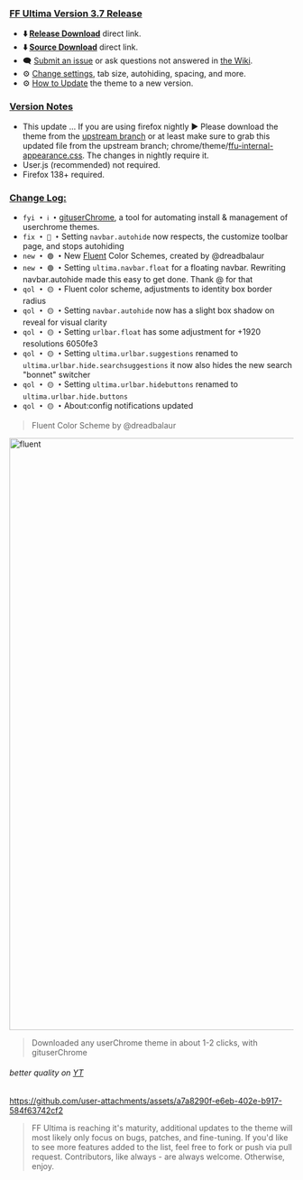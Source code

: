 ### <ins> FF Ultima Version 3.7 Release
- **⬇️ [Release Download](https://github.com/soulhotel/FF-ULTIMA/releases/download/3.7/ffultima3.7.zip)** direct link.
- **⬇️ [Source Download](https://github.com/soulhotel/FF-ULTIMA/archive/refs/heads/main.zip)** direct link.
- 🗨️ [Submit an issue](https://github.com/soulhotel/FF-ULTIMA/issues/new/choose) or ask questions not answered in [the Wiki](https://github.com/soulhotel/FF-ULTIMA/wiki).
- ⚙️ [Change settings](https://github.com/soulhotel/FF-ULTIMA/wiki/Settings), tab size, autohiding, spacing, and more.
- ⚙️ [How to Update](https://github.com/soulhotel/FF-ULTIMA/wiki/How-to-Update-the-Theme) the theme to a new version.
  
### <ins> Version Notes
- This update ... If you are using firefox nightly ► Please download the theme from the [upstream branch](https://github.com/soulhotel/FF-ULTIMA/tree/firefox-upstream) or at least make sure to grab this updated file from the upstream branch; chrome/theme/[ffu-internal-appearance.css](https://github.com/soulhotel/FF-ULTIMA/blob/firefox-upstream/theme/ffu-internal-appearance.css). The changes in nightly require it.
- User.js (recommended) not required. 
- Firefox 138+ required.
<!--
Firefox 143+ required
- User.js required. 
- User.js not required.
- User.js (recommended) not required. 
-->

### <ins> Change Log:
- `fyi • ℹ️ •` [gituserChrome](https://github.com/soulhotel/git-userChrome), a tool for automating install & management of userchrome themes.
- `fix • 🔴 •` Setting `navbar.autohide` now respects, the customize toolbar page, and stops autohiding
- `new • 🟢 •` New [Fluent](https://github.com/soulhotel/FF-ULTIMA/blob/firefox-upstream/theme/color-schemes/fluent/readme.md) Color Schemes, created by @dreadbalaur
- `new • 🟢 •` Setting `ultima.navbar.float` for a floating navbar. Rewriting navbar.autohide made this easy to get done. Thank @ for that
- `qol • 🟡 •` Fluent color scheme, adjustments to identity box border radius
- `qol • 🟡 •` Setting `navbar.autohide` now has a slight box shadow on reveal for visual clarity
- `qol • 🟡 •` Setting `urlbar.float` has some adjustment for +1920 resolutions 6050fe3
- `qol • 🟡 •` Setting `ultima.urlbar.suggestions` renamed to `ultima.urlbar.hide.searchsuggestions` it now also hides the new search "bonnet" switcher
- `qol • 🟡 •` Setting `ultima.urlbar.hidebuttons` renamed to `ultima.urlbar.hide.buttons`
- `qol • 🟡 •` About:config notifications updated
<!--
`fyi • ℹ️ •`
`fix • 🔴 •` 
`new • 🟢 •` 
`qol • 🟡 •` 
`wip • ℹ️ •` 
-->

> Fluent Color Scheme by @dreadbalaur 

<img width="1864" height="1050" alt="fluent" src="https://github.com/user-attachments/assets/6c704a1c-3792-4e9f-b2ef-cc12dbf24f41" />

> Downloaded any userChrome theme in about 1-2 clicks, with gituserChrome

###### better quality on [YT](https://youtu.be/NGP1tH_nOpk)

https://github.com/user-attachments/assets/a7a8290f-e6eb-402e-b917-584f63742cf2

> FF Ultima is reaching it's maturity, additional updates to the theme will most likely only focus on bugs, patches, and fine-tuning. If you'd like to see more features added to the list, feel free to fork or push via pull request. Contributors, like always - are always welcome. Otherwise, enjoy.
